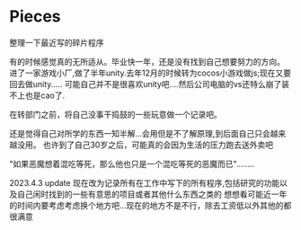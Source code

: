 # Pieces
整理一下最近写的碎片程序

有的时候感觉真的无所适从。毕业快一年，还是没有找到自己想要努力的方向。
进了一家游戏小厂,做了半年unity.去年12月的时候转为cocos小游戏做js;现在又要回去做unity.....
可能自己并不是很喜欢unity吧....然后公司电脑的vs还特么崩了装不上也是cao了.

在转部门之前，将自己没事干捣鼓的一些玩意做一个记录吧。

还是觉得自己对所学的东西一知半解...会用但是不了解原理,到后面自己只会越来越没用。
也许到了自己30岁之后，可能真的会因为生活的压力跑去送外卖吧

"如果恶魔想着混吃等死，那么他也只是一个混吃等死的恶魔而已"........


2023.4.3 update
现在改为记录所有在工作中写下的所有程序,包括研究的功能以及自己闲时找到的一些有意思的项目或者其他什么东西之类的
想想看可能近一年的时间内要考虑考虑换个地方吧...现在的地方不是不行，除去工资低以外其他的都很满意
